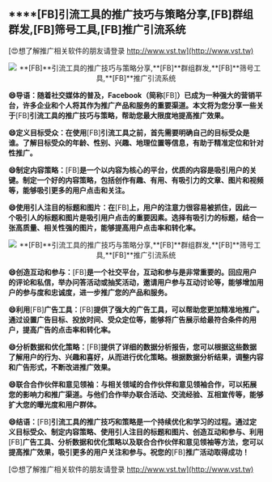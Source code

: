 ## ****[FB]**引流工具的推广技巧与策略分享,**[FB]**群组群发,**[FB]**筛号工具,**[FB]**推广引流系统**

[😍想了解推广相关软件的朋友请登录 http://www.vst.tw](http://www.vst.tw)

 <center><img src="https://vst.tw/MP4/tuiguang/png/8.png" alt="**[FB]**引流工具的推广技巧与策略分享,**[FB]**群组群发,**[FB]**筛号工具,**[FB]**推广引流系统"></center>

**😄导语：随着社交媒体的普及，Facebook（简称**[FB]**）已成为一种强大的营销平台，许多企业和个人将其作为推广产品和服务的重要渠道。本文将为您分享一些关于**[FB]**引流工具的推广技巧与策略，帮助您最大限度地提高推广效果。**

**😄定义目标受众：在使用**[FB]**引流工具之前，首先需要明确自己的目标受众是谁。了解目标受众的年龄、性别、兴趣、地理位置等信息，有助于精准定位和针对性推广。**

**😄制定内容策略：**[FB]**是一个以内容为核心的平台，优质的内容是吸引用户的关键。制定一个好的内容策略，包括创作有趣、有用、有吸引力的文章、图片和视频等，能够吸引更多的用户点击和关注。**

**😄使用引人注目的标题和图片：在**[FB]**上，用户的注意力很容易被抓住，因此一个吸引人的标题和图片是吸引用户点击的重要因素。选择有吸引力的标题，结合一张高质量、相关性强的图片，能够提高用户点击率和转化率。**

 <center><img src="https://vst.tw/MP4/tuiguang/png/1.png" alt="**[FB]**引流工具的推广技巧与策略分享,**[FB]**群组群发,**[FB]**筛号工具,**[FB]**推广引流系统"></center>

**😄创造互动和参与：**[FB]**是一个社交平台，互动和参与是非常重要的。回应用户的评论和私信，举办问答活动或抽奖活动，邀请用户参与互动讨论等，能够增加用户的参与度和忠诚度，进一步推广您的产品和服务。**

**😄利用**[FB]**广告工具：**[FB]**提供了强大的广告工具，可以帮助您更加精准地推广。通过设置广告目标、投放时间、受众定位等，能够将广告展示给最符合条件的用户，提高广告的点击率和转化率。**

**😄分析数据和优化策略：**[FB]**提供了详细的数据分析报告，您可以根据这些数据了解用户的行为、兴趣和喜好，从而进行优化策略。根据数据分析结果，调整内容和广告形式，不断改进推广效果。**

**😄联合合作伙伴和意见领袖：与相关领域的合作伙伴和意见领袖合作，可以拓展您的影响力和推广渠道。与他们合作举办联合活动、交流经验、互相宣传等，能够扩大您的曝光度和用户群体。**

**😄结语：**[FB]**引流工具的推广技巧和策略是一个持续优化和学习的过程。通过定义目标受众、制定内容策略、使用引人注目的标题和图片、创造互动和参与、利用**[FB]**广告工具、分析数据和优化策略以及联合合作伙伴和意见领袖等方法，您可以提高推广效果，吸引更多的用户关注和参与。祝您的**[FB]**推广活动取得成功！**

[😍想了解推广相关软件的朋友请登录 http://www.vst.tw](http://www.vst.tw)




